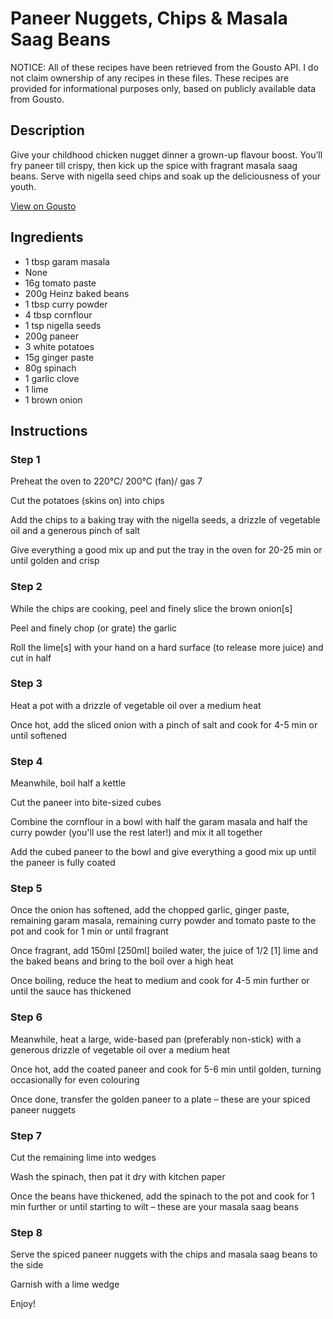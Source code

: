 # Paneer Nuggets, Chips & Masala Saag Beans

NOTICE: All of these recipes have been retrieved from the Gousto API. I do not claim ownership of any recipes in these files. These recipes are provided for informational purposes only, based on publicly available data from Gousto.

## Description

Give your childhood chicken nugget dinner a grown-up flavour boost. You’ll fry paneer till crispy, then kick up the spice with fragrant masala saag beans. Serve with nigella seed chips and soak up the deliciousness of your youth.


[View on Gousto](https://www.gousto.co.uk/recipes/cookbook/spiced-paneer-nuggets-chips-masala-saag-beans)

## Ingredients

- 1 tbsp garam masala
- None
- 16g tomato paste
- 200g Heinz baked beans
- 1 tbsp curry powder
- 4 tbsp cornflour
- 1 tsp nigella seeds
- 200g paneer
- 3 white potatoes
- 15g ginger paste
- 80g spinach
- 1 garlic clove
- 1 lime
- 1 brown onion

## Instructions


### Step 1

Preheat the oven to 220°C/ 200°C (fan)/ gas 7

Cut the potatoes (skins on) into chips

Add the chips to a baking tray with the nigella seeds, a drizzle of vegetable oil and a generous pinch of salt

Give everything a good mix up and put the tray in the oven for 20-25 min or until golden and crisp


### Step 2

While the chips are cooking, peel and finely slice the brown onion<span class="text-danger">[s]</span>

Peel and finely chop (or grate) the garlic

Roll the lime<span class="text-danger">[s]</span> with your hand on a hard surface (to release more juice) and cut in half


### Step 3

Heat a pot with a drizzle of vegetable oil over a medium heat

Once hot, add the sliced onion with a pinch of salt and cook for 4-5 min or until softened


### Step 4

Meanwhile, boil half a kettle

Cut the paneer into bite-sized cubes

Combine the cornflour in a bowl with half the garam masala and half the curry powder (you'll use the rest later!) and mix it all together

Add the cubed paneer to the bowl and give everything a good mix up until the paneer is fully coated


### Step 5

Once the onion has softened, add the chopped garlic, ginger paste, remaining garam masala, remaining curry powder and tomato paste to the pot and cook for 1 min or until fragrant

Once fragrant, add 150ml <span class="text-danger">[250ml]</span> boiled water, the juice of 1/2 <span class="text-danger">[1]</span> lime and the baked beans and bring to the boil over a high heat

Once boiling, reduce the heat to medium and cook for 4-5 min further or until the sauce has thickened


### Step 6

Meanwhile, heat a large, wide-based pan (preferably non-stick) with a generous drizzle of vegetable oil over a medium heat

Once hot, add the coated paneer and cook for 5-6 min until golden, turning occasionally for even colouring

Once done, transfer the golden paneer to a plate – these are your spiced paneer nuggets


### Step 7

Cut the remaining lime into wedges

Wash the spinach, then pat it dry with kitchen paper

Once the beans have thickened, add the spinach to the pot and cook for 1 min further or until starting to wilt – these are your masala saag beans

### Step 8

Serve the spiced paneer nuggets with the chips and masala saag beans to the side

Garnish with a lime wedge

Enjoy!

